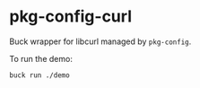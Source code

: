 # pkg-config-curl

Buck wrapper for libcurl managed by `pkg-config`. 

To run the demo: 

```bash=
buck run ./demo
```
